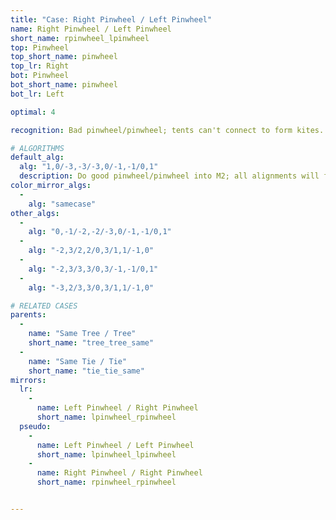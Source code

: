 ```yaml
---
title: "Case: Right Pinwheel / Left Pinwheel"
name: Right Pinwheel / Left Pinwheel
short_name: rpinwheel_lpinwheel
top: Pinwheel
top_short_name: pinwheel
top_lr: Right
bot: Pinwheel
bot_short_name: pinwheel
bot_lr: Left

optimal: 4

recognition: Bad pinwheel/pinwheel; tents can't connect to form kites.

# ALGORITHMS
default_alg:
  alg: "1,0/-3,-3/-3,0/-1,-1/0,1"
  description: Do good pinwheel/pinwheel into M2; all alignments will form matching trees.
color_mirror_algs:
  -
    alg: "samecase"
other_algs:
  -
    alg: "0,-1/-2,-2/-3,0/-1,-1/0,1"
  -
    alg: "-2,3/2,2/0,3/1,1/-1,0"
  -
    alg: "-2,3/3,3/0,3/-1,-1/0,1"
  -
    alg: "-3,2/3,3/0,3/1,1/-1,0"

# RELATED CASES
parents:
  -
    name: "Same Tree / Tree"
    short_name: "tree_tree_same"
  -
    name: "Same Tie / Tie"
    short_name: "tie_tie_same"
mirrors:
  lr:
    -
      name: Left Pinwheel / Right Pinwheel
      short_name: lpinwheel_rpinwheel
  pseudo:
    -
      name: Left Pinwheel / Left Pinwheel
      short_name: lpinwheel_lpinwheel
    -
      name: Right Pinwheel / Right Pinwheel
      short_name: rpinwheel_rpinwheel


---
```


